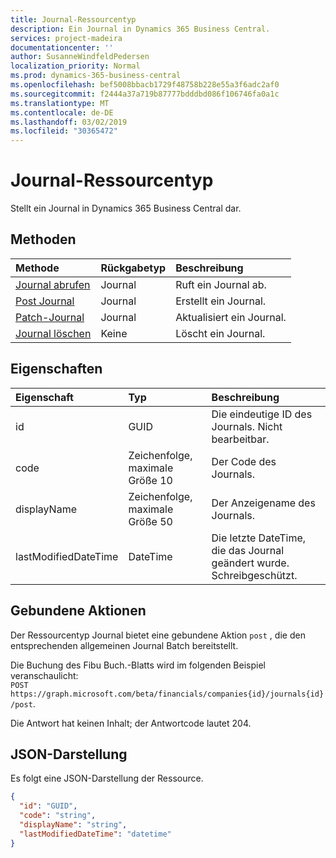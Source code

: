 ```yaml
---
title: Journal-Ressourcentyp
description: Ein Journal in Dynamics 365 Business Central.
services: project-madeira
documentationcenter: ''
author: SusanneWindfeldPedersen
localization_priority: Normal
ms.prod: dynamics-365-business-central
ms.openlocfilehash: bef5008bbacb1729f48758b228e55a3f6adc2af0
ms.sourcegitcommit: f2444a37a719b87777bdddbd086f106746fa0a1c
ms.translationtype: MT
ms.contentlocale: de-DE
ms.lasthandoff: 03/02/2019
ms.locfileid: "30365472"
---
```

# <a name="journal-resource-type"></a>Journal-Ressourcentyp
Stellt ein Journal in Dynamics 365 Business Central dar.

## <a name="methods"></a>Methoden

| Methode                                            |Rückgabetyp|Beschreibung    |
|:--------------------------------------------------|:----------|:--------------|
|[Journal abrufen](../api/dynamics-journal-get.md)      |Journal    |Ruft ein Journal ab.   |
|[Post Journal](../api/dynamics-create-journal.md)  |Journal    |Erstellt ein Journal.|
|[Patch-Journal](../api/dynamics-journal-update.md) |Journal    |Aktualisiert ein Journal.|
|[Journal löschen](../api/dynamics-journal-delete.md)|Keine       |Löscht ein Journal.|

## <a name="properties"></a>Eigenschaften
| Eigenschaft           | Typ                  |Beschreibung                                           |
|:-------------------|:----------------------|:-----------------------------------------------------|
|id                  |GUID                   |Die eindeutige ID des Journals. Nicht bearbeitbar.           |
|code                |Zeichenfolge, maximale Größe 10| Der Code des Journals.                             |
|displayName         |Zeichenfolge, maximale Größe 50| Der Anzeigename des Journals.                     |
|lastModifiedDateTime|DateTime               |Die letzte DateTime, die das Journal geändert wurde. Schreibgeschützt.|

## <a name="bound-actions"></a>Gebundene Aktionen
Der Ressourcentyp Journal bietet eine gebundene Aktion `post` , die den entsprechenden allgemeinen Journal Batch bereitstellt.

Die Buchung des Fibu Buch.-Blatts wird im folgenden Beispiel veranschaulicht:  
`POST https://graph.microsoft.com/beta/financials/companies{id}/journals{id}/post`.

Die Antwort hat keinen Inhalt; der Antwortcode lautet 204.

## <a name="json-representation"></a>JSON-Darstellung

Es folgt eine JSON-Darstellung der Ressource.


```json
{
  "id": "GUID",
  "code": "string",
  "displayName": "string",
  "lastModifiedDateTime": "datetime"
}
```

